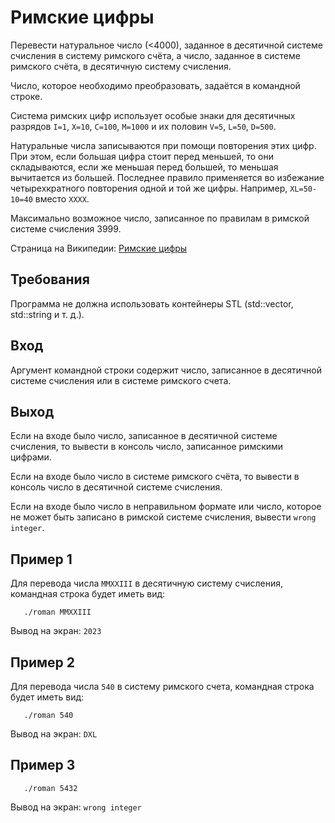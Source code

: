 # Римские цифры
Перевести натуральное число (<4000), заданное в десятичной системе счисления в систему римского счёта, а число, заданное в системе римского счёта, в десятичную систему счисления.

Число, которое необходимо преобразовать, задаётся в командной строке. 

Система римских цифр использует особые знаки для десятичных разрядов `I=1`, `X=10`, `C=100`, `M=1000` и их половин `V=5`, `L=50`, `D=500`.

Натуральные числа записываются при помощи повторения этих цифр. При этом, если большая цифра стоит перед меньшей, то они складываются, если же меньшая перед большей, то меньшая вычитается из большей. 
Последнее правило применяется во избежание четырехкратного повторения одной и той же цифры. Например, `XL=50-10=40` вместо `XXXX`.

Максимально возможное число, записанное по правилам в римской системе счисления 3999.

Страница на Википедии: [Римские цифры](https://ru.wikipedia.org/wiki/Римские_цифры)

## Требования
Программа не должна использовать контейнеры STL (std::vector, std::string и т. д.). 

## Вход
Аргумент командной строки содержит число, записанное в десятичной системе счисления или в системе римского счета.

## Выход
Если на входе было число, записанное в десятичной системе счисления, то вывести в консоль число, записанное римскими цифрами.

Если на входе было число в системе римского счёта, то вывести в консоль число в десятичной системе счисления.

Если на входе было число в неправильном формате или число, которое не может быть записано в римской системе счисления, вывести `wrong integer`.

## Пример 1
Для перевода числа `MMXXIII` в десятичную систему счисления, командная строка будет иметь вид:
```
   ./roman MMXXIII
```
Вывод на экран: `2023`

## Пример 2
Для перевода числа `540` в систему римского счета, командная строка будет иметь вид:
```
   ./roman 540
```
Вывод на экран: `DXL`

## Пример 3
```
   ./roman 5432
```
Вывод на экран: `wrong integer`
